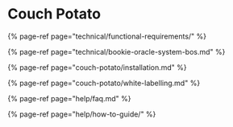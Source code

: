 # Couch Potato

{% page-ref page="technical/functional-requirements/" %}

{% page-ref page="technical/bookie-oracle-system-bos.md" %}

{% page-ref page="couch-potato/installation.md" %}

{% page-ref page="couch-potato/white-labelling.md" %}

{% page-ref page="help/faq.md" %}

{% page-ref page="help/how-to-guide/" %}



